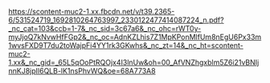 https://scontent-muc2-1.xx.fbcdn.net/v/t39.2365-6/531524719_1692810264763997_2330122477414087224_n.pdf?_nc_cat=103&ccb=1-7&_nc_sid=3c67a6&_nc_ohc=rWT0y-myJjoQ7kNvwHfFGp2&_nc_oc=AdnKZLhis7Z1MpKPonMlfUm8nEgU6Px33m1wvsFXD9T7du2toWajpFi4YY1rk3GKwhs&_nc_zt=14&_nc_ht=scontent-muc2-1.xx&_nc_gid=_65L5qOoPtRQOjx4I3lnUw&oh=00_AfVNZhgxblm5Z6i21vBNIjnnKJ8jpIl6QLB-lK1nsPhvWQ&oe=68A773A8